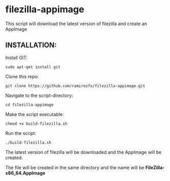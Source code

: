 # filezilla-appimage

This script will download the latest version of filezilla and create an AppImage

## INSTALLATION:

Install GIT:

`sudo apt-get install git`

Clone this repo:

`git clone https://github.com/ramirezfx/filezilla-appimage.git`

Navigate to the script-directory:

`cd filezilla-appimage`

Make the script executable:

`chmod +x build-filezilla.sh`

Run the script:

`./build-filezilla.sh`

The latest version of filezilla will be downloaded and the AppImage will be created.

The file will be created in the same directory and the name will be **FileZilla-x86_64.AppImage**
